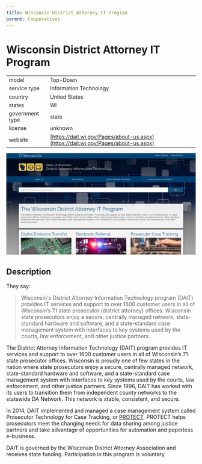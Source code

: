 ```yaml
---
title: Wisconsin District Attorney IT Program
parent: Cooperatives
---
```


# Wisconsin District Attorney IT Program

|                   |                                          |
|:------------------|:-----------------------------------------|
| model             | Top-Down
| service type      | Information Technology
| country           | United States
| states            | WI
| government type   | state
| license           | unknown
| website           | [https://dait.wi.gov/Pages/about-us.aspx](https://dait.wi.gov/Pages/about-us.aspx)

![WI DA IT Program Screenshot](images/widaitp.png)

## Description
They say:

>Wisconsin's District Attorney Information Technology program (DAIT) provides IT services and support to over 1600 customer users in all of Wisconsin’s 71 state prosecutor (district attorney) offices. Wisconsin state prosecutors enjoy a secure, centrally managed network, state-standard hardware and software, and a state-standard case management system with interfaces to key systems used by the courts, law enforcement, and other justice partners. 

The District Attorney Information Technology (DAIT) program provides IT services and support to over 1600 customer users in all of Wisconsin’s 71 state prosecutor offices. Wisconsin is proudly one of few states in the nation where state prosecutors enjoy a secure, centrally managed network, state-standard hardware and software, and a state-standard case management system with interfaces to key systems used by the courts, law enforcement, and other justice partners. Since 1996, DAIT has worked with its users to transition them from independent county networks to the statewide DA Network. This network is stable, consistent, and secure. 

In 2014, DAIT implemented and managed a case management system called Prosecutor Technology for Case Tracking, or [PROTECT](https://dait.wi.gov/Pages/uniform-software.aspx). PROTECT helps prosecutors meet the changing needs for data sharing among justice partners and take advantage of opportunities for automation and paperless e-business.

DAIT is governed by the Wisconsin District Attorney Association and receives state funding. Participation in this program is voluntary. 
